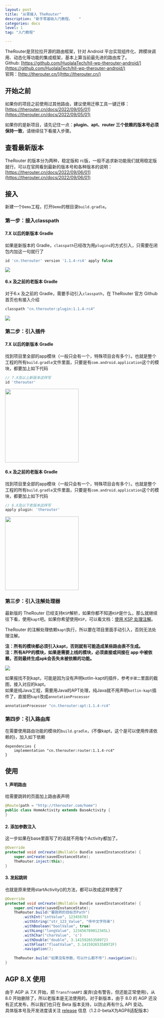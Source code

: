 ```yaml
---
layout: post
title: "从零接入 TheRouter"
description: "新手零基础入门教程。   "
categories: docs  
level: 1
tag: "入门教程" 

---
```


TheRouter是货拉拉开源的路由框架，针对 Android 平台实现组件化、跨模块调用、动态化等功能的集成框架，基本上算当前最先进的路由库了。   
Github: [https://github.com/HuolalaTech/hll-wp-therouter-android/](https://github.com/HuolalaTech/hll-wp-therouter-android/)   
官网：[http://therouter.cn/](http://therouter.cn/)  

  
## 开始之前

如果你的项目之前使用过其他路由，建议使用迁移工具一键迁移： [https://therouter.cn/docs/2022/09/05/01](https://therouter.cn/docs/2022/09/05/01)   

如果你的是新项目，请先记住一点：**plugin、apt、router 三个依赖的版本号必须保持一致**，请继续往下看接入步骤。   


## 查看最新版本

TheRouter 的版本分为两种，稳定版和 rc版，一般不追求新功能我们就用稳定版就行，可以在官网看到最新的版本号和各种版本的说明：[https://therouter.cn/docs/2022/09/06/01](https://therouter.cn/docs/2022/09/06/01)  

## 接入

新建一个`Demo`工程，打开`Demo`的根目录`build.gradle`。

### 第一步：接入classpath

####  7.X 以后的新版本 Gradle

如果是新版本的 Gradle，`classpath`已经改为用`plugins`的方式引入，只需要在闭包内加这一句就行了

```groovy
id 'cn.therouter' version '1.1.4-rc4' apply false
```

<img src="https://p3-juejin.byteimg.com/tos-cn-i-k3u1fbpfcp/d9a373ad726141a1b77d548e99de3656~tplv-k3u1fbpfcp-zoom-1.image" class="blog-img">

#### 6.x 及之前的老版本 Gradle

对于6.x 及之前的  Gradle，需要手动引入`classpath`，在 TheRouter 官方 Github 首页也有接入介绍

```groovy
classpath "cn.therouter:plugin:1.1.4-rc4"
```

<img src="https://p3-juejin.byteimg.com/tos-cn-i-k3u1fbpfcp/9e17c86607e14d0888bf2ab30b34d3b1~tplv-k3u1fbpfcp-zoom-1.image" class="blog-img">
  


### 第二步：引入插件

####  7.X 以后的新版本 Gradle

找到项目里全部的app模块（一般只会有一个，特殊项目会有多个）。也就是整个工程的所有`build.gradle`文件里面，只要是有`com.android.application`这个的模块，都要加上如下代码

```groovy
// 7.X及以上新版本这样写
id 'therouter'
```

<img src="https://p3-juejin.byteimg.com/tos-cn-i-k3u1fbpfcp/5cefce8ad9c243a49bb5445128525b83~tplv-k3u1fbpfcp-zoom-1.image" width=240>   

#### 6.x 及之前的老版本 Gradle

找到项目里全部的app模块（一般只会有一个，特殊项目会有多个）。也就是整个工程的所有`build.gradle`文件里面，只要是有`com.android.application`这个的模块，都要加上如下代码

```groovy
// 6.X及以下老版本这样写
apply plugin: 'therouter'
```

<img src="https://p3-juejin.byteimg.com/tos-cn-i-k3u1fbpfcp/4a8bfb7c684a40268e3297285b4643e4~tplv-k3u1fbpfcp-zoom-1.image" width=240>


### 第三步：引入注解处理器

最新版的 TheRouter 已经支持`KSP`解析，如果你都不知道`KSP`是什么，那么就继续往下看，使用`kapt`吧。如果你希望使用`KSP`，可以看文档：[使用 KSP 处理注解](https://therouter.cn/docs/2023/05/15/01)。  
  
TheRouter 的注解处理依赖`kapt`执行，所以要在项目里面手动引入，否则无法处理注解。  

**注：所有的模块都必须引入kapt，否则就有可能造成某些路由表不生成。**  
**注：所有APP的模块，如果是需要上线的模块，必须直接或间接在 app 中被依赖，否则最终生成apk会丢失未被依赖的功能。**  

<img src="https://p3-juejin.byteimg.com/tos-cn-i-k3u1fbpfcp/ef8fb789721548b4bc7a11563ecc328b~tplv-k3u1fbpfcp-zoom-1.image" class="blog-img">   

如果报找不到kapt，可能是因为没有声明kotlin-kapt的插件，参考`步骤二`里面的截图，接入对应的kapt。  
如果是纯Java工程，需要用Java的APT处理，纯Java就不用声明`kotlin-kapt`插件了，直接把`kapt`改成`annotationProcessor`


```groovy
annotationProcessor "cn.therouter:apt:1.1.4-rc4"
```

### 第四步：引入路由库

在需要使用路由功能的模块的`build.gradle`，(不像kapt，这个是可以使用传递依赖的)，加入如下依赖  

```
dependencies {
    implementation "cn.therouter:router:1.1.4-rc4"
}
```


## 使用

#### 1. 声明路由

给需要跳转的页面加上路由表声明

```java
@Route(path = "http://therouter.com/home")
public class HomeActivity extends BaseActivity {
}
```

#### 2. 添加参数注入

这一步如果在base里面写了的话就不用每个Activity都加了。

```java
@Override
protected void onCreate(@Nullable Bundle savedInstanceState) {
    super.onCreate(savedInstanceState);
    TheRouter.inject(this);
}
```

#### 3. 发起跳转

也就是原来使用startActivity()的方法，都可以改成这样使用了

```java
@Override
protected void onCreate(@Nullable Bundle savedInstanceState) {
    super.onCreate(savedInstanceState);
    TheRouter.build("要跳转的目标页Path")
        .withInt("intValue", 12345678) 
        .withString("str_123_Value", "传中文字符串")
        .withBoolean("boolValue", true)
        .withLong("longValue", 123456789012345L)
        .withChar("charValue", 'c')
        .withDouble("double", 3.14159265358972)
        .withFloat("floatValue", 3.14159265358972F)
        .navigation();
        
    TheRouter.build("如果没有参数，可以什么都不传").navigation();
}
```

## AGP 8.X 使用

由于 AGP 从 7.X 开始，把 `TransfromAPI` 废弃(会有警告，但还能正常使用)，从 8.0 开始删除了，所以老版本是无法使用的。对于新版本，由于 8.0 的 AGP 还没有正式发布，所以我们也只在 Beta 版本支持，以防止再有什么 API 变动。  
具体版本号及开发进度请关注 [release](https://github.com/HuolalaTech/hll-wp-therouter-android/releases) 信息（1.2.0-betaX为AGP8适配版本）     
  
